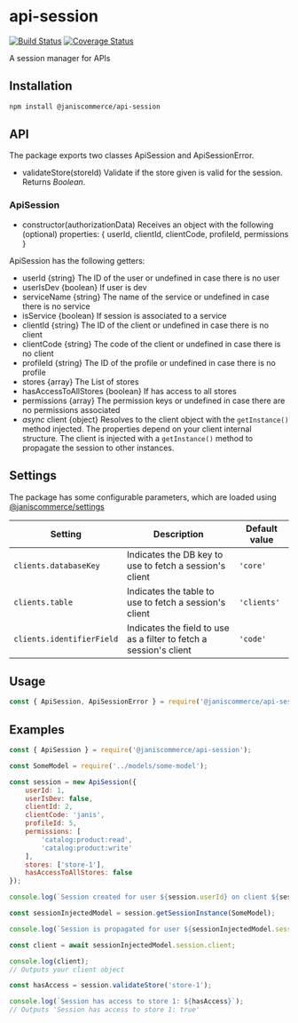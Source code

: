 # api-session

[![Build Status](https://travis-ci.org/janis-commerce/api-session.svg?branch=master)](https://travis-ci.org/janis-commerce/api-session)
[![Coverage Status](https://coveralls.io/repos/github/janis-commerce/api-session/badge.svg?branch=master)](https://coveralls.io/github/janis-commerce/api-session?branch=master)

A session manager for APIs

## Installation
```sh
npm install @janiscommerce/api-session
```

## API
The package exports two classes ApiSession and ApiSessionError.

* validateStore(storeId)
Validate if the store given is valid for the session.
Returns *Boolean*.

### ApiSession

* constructor(authorizationData)
Receives an object with the following (optional) properties: { userId, clientId, clientCode, profileId, permissions }

ApiSession has the following getters:
* userId {string} The ID of the user or undefined in case there is no user
* userIsDev {boolean} If user is dev
* serviceName {string} The name of the service or undefined in case there is no service
* isService {boolean} If session is associated to a service
* clientId {string} The ID of the client or undefined in case there is no client
* clientCode {string} The code of the client or undefined in case there is no client
* profileId {string} The ID of the profile or undefined in case there is no profile
* stores {array<string>} The List of stores
* hasAccessToAllStores {boolean} If has access to all stores
* permissions {array} The permission keys or undefined in case there are no permissions associated
* *async* client {object} Resolves to the client object with the `getInstance()` method injected. The properties depend on your client internal structure. The client is injected with a `getInstance()` method to propagate the session to other instances.

## Settings
The package has some configurable parameters, which are loaded using [@janiscommerce/settings](https://www.npmjs.com/package/@janiscommerce/settings)

| Setting | Description | Default value |
| --- | --- | --- |
| `clients.databaseKey` | Indicates the DB key to use to fetch a session's client | `'core'` |
| `clients.table` | Indicates the table to use to fetch a session's client | `'clients'` |
| `clients.identifierField` | Indicates the field to use as a filter to fetch a session's client | `'code'` |


## Usage
```js
const { ApiSession, ApiSessionError } = require('@janiscommerce/api-session');
```

## Examples
```js
const { ApiSession } = require('@janiscommerce/api-session');

const SomeModel = require('../models/some-model');

const session = new ApiSession({
	userId: 1,
	userIsDev: false,
	clientId: 2,
	clientCode: 'janis',
	profileId: 5,
	permissions: [
		'catalog:product:read',
		'catalog:product:write'
	],
	stores: ['store-1'],
	hasAccessToAllStores: false
});

console.log(`Session created for user ${session.userId} on client ${session.clientCode}.`);

const sessionInjectedModel = session.getSessionInstance(SomeModel);

console.log(`Session is propagated for user ${sessionInjectedModel.session.userId} on client ${sessionInjectedModel.session.clientCode}.`);

const client = await sessionInjectedModel.session.client;

console.log(client);
// Outputs your client object

const hasAccess = session.validateStore('store-1');

console.log(`Session has access to store 1: ${hasAccess}`);
// Outputs 'Session has access to store 1: true'
```
